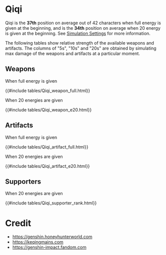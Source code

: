 # Qiqi

Qiqi is the **37th** position on average out of 42
characters when full energy is given at the beginning, and is the
**34th** position on average when 20 energy is given at the
beginning. See [Simulation Settings](./simulation_settings.md) for more
information.

The following tables show relative strength of the available weapons and
artifacts. The columns of "5s", "10s" and "20s" are obtained by
simulating max damage of the weapons and artifacts at a particular
moment.

## Weapons

When full energy is given

{{#include tables/Qiqi_weapon_full.html}}

When 20 energies are given

{{#include tables/Qiqi_weapon_e20.html}}

## Artifacts

When full energy is given

{{#include tables/Qiqi_artifact_full.html}}

When 20 energies are given

{{#include tables/Qiqi_artifact_e20.html}}

## Supporters

When 20 energies are given

{{#include tables/Qiqi_supporter_rank.html}}

# Credit

- <https://genshin.honeyhunterworld.com>
- <https://keqingmains.com>
- <https://genshin-impact.fandom.com>
